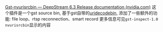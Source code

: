 [Gst-nvurisrcbin — DeepStream 6.3 Release documentation (nvidia.com)](https://docs.nvidia.com/metropolis/deepstream/dev-guide/text/DS_plugin_gst-nvurisrcbin.html)
这个插件是一个gst source bin, 基于gst自带的[uridecodebin](https://gstreamer.freedesktop.org/documentation/playback/uridecodebin.html?gi-language=c), 添加了一些额外的功能: file loop、rtsp reconnection、smart record
更多信息可见`gst-inspect-1.0 nvurisrcbin`显示的内容

